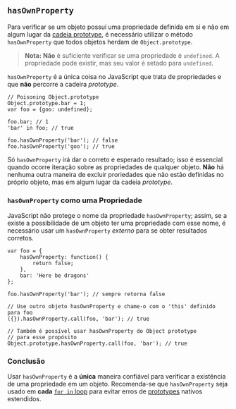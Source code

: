 ## `hasOwnProperty`

Para verificar se um objeto possui uma propriedade definida em si e não em 
algum lugar da [cadeia prototype](#object.prototype), é necessário utilizar o 
método `hasOwnProperty` que todos objetos herdam de `Object.prototype`.

> **Nota:** **Não** é suficiente verificar se uma propriedade é `undefined`. 
> A propriedade pode existir, mas seu valor é setado para `undefined`.

`hasOwnProperty` é a única coisa no JavaScript que trata de propriedades e que 
**não** percorre a cadeira *prototype*.

    // Poisoning Object.prototype
    Object.prototype.bar = 1;
    var foo = {goo: undefined};

    foo.bar; // 1
    'bar' in foo; // true

    foo.hasOwnProperty('bar'); // false
    foo.hasOwnProperty('goo'); // true

Só `hasOwnProperty` irá dar o correto e esperado resultado; isso é essencial 
quando ocorre iteração sobre as propriedades de qualquer objeto. **Não** há 
nenhuma outra maneira de excluir proriedades que não estão definidas no 
próprio objeto, mas em algum lugar da cadeia *prototype*.

### `hasOwnProperty` como uma Propriedade

JavaScript não protege o nome da propriedade `hasOwnProperty`; assim, se a 
existe a possibilidade de um objeto ter uma propriedade com esse nome, é 
necessário usar um `hasOwnProperty` *externo* para se obter resultados 
corretos.

    var foo = {
        hasOwnProperty: function() {
            return false;
        },
        bar: 'Here be dragons'
    };

    foo.hasOwnProperty('bar'); // sempre retorna false

    // Use outro objeto hasOwnProperty e chame-o com o 'this' definido para foo
    ({}).hasOwnProperty.call(foo, 'bar'); // true

    // Também é possível usar hasOwnProperty do Object prototype
    // para esse propósito
    Object.prototype.hasOwnProperty.call(foo, 'bar'); // true


### Conclusão

Usar `hasOwnProperty` é a **única** maneira confiável para verificar a 
existência de uma propriedade em um objeto. Recomenda-se que `hasOwnProperty` 
seja usado em **cada** [`for in` loop](#object.forinloop) para evitar erros 
de [prototypes](#object.prototype) nativos estendidos.
